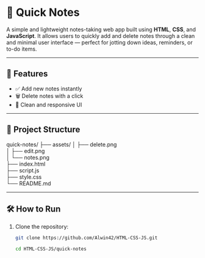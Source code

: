 # 📝 Quick Notes

A simple and lightweight notes-taking web app built using **HTML**, **CSS**, and **JavaScript**. It allows users to quickly add and delete notes through a clean and minimal user interface — perfect for jotting down ideas, reminders, or to-do items.


---

## 🚀 Features

- ✅ Add new notes instantly
- 🗑️ Delete notes with a click
- 🎨 Clean and responsive UI


---

## 📂 Project Structure
quick-notes/
├── assets/
│   ├── delete.png       
│   ├── edit.png        
│   └── notes.png        
├── index.html          
├── script.js           
├── style.css           
└── README.md            

---

## 🛠️ How to Run

1. Clone the repository:
   ```bash
   git clone https://github.com/Alwin42/HTML-CSS-JS.git

   cd HTML-CSS-JS/quick-notes